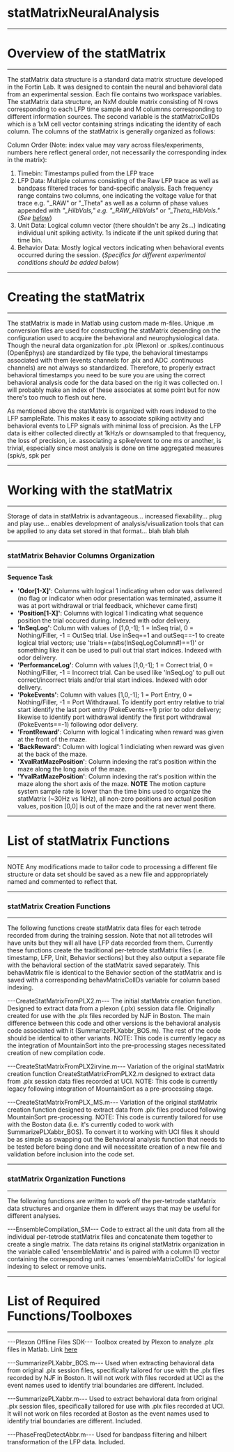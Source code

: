 # statMatrixNeuralAnalysis
**************************************************************
# Overview of the statMatrix
**************************************************************
The statMatrix data structure is a standard data matrix structure developed in the Fortin Lab. It was designed to contain the neural and behavioral data from an experimental session. Each file contains two workspace variables. The statMatrix data structure, an NxM double matrix consisting of N rows corresponding to each LFP time sample and M columnns corresponding to different information sources. The second variable is the statMatrixColIDs which is a 1xM cell vector containing strings indicating the identity of each column. The columns of the statMatrix is generally organized as follows:

Column Order 
(Note: index value may vary across files/experiments, numbers here reflect general order, not necessarily the corresponding index in the matrix):
1) Timebin: Timestamps pulled from the LFP trace
2) LFP Data: Multiple columns consisting of the Raw LFP trace as well as bandpass filtered traces for band-specific analysis. Each frequency range contains two columns, one indicating the voltage value for that trace e.g. "_RAW" or "_Theta" as well as a column of phase values appended with *"_HilbVals," e.g. "_RAW_HilbVals"* or *"_Theta_HilbVals."* (*See [below](https://github.com/FortinLab/statMatrixNeuralAnalysis/blob/master/README.md#statmatrix-behavior-columns-organization)*)
3) Unit Data: Logical column vector (there shouldn't be any 2s...) indicating individual unit spiking activity. 1s indicate if the unit spiked during that time bin. 
4) Behavior Data: Mostly logical vectors indicating when behavioral events occurred during the session. (*Specifics for different experimental conditions should be added below*)

***********************************************************
# Creating the statMatrix
***********************************************************
The statMatrix is made in Matlab using custom made m-files. Unique .m conversion files are used for constructing the statMatrix depending on the configuration used to acquire the behavioral and neurophysiological data. Though the neural data organization for .plx (Plexon) or .spikes/.continuous (OpenEphys) are standardized by file type, the behavioral timestamps associated with them (events channels for .plx and ADC .continuous channels) are not always so standardized. Therefore, to properly extract behavioral timestamps you need to be sure you are using the correct behavioral analysis code for the data based on the rig it was collected on. I will probably make an index of these associates at some point but for now there's too much to flesh out here.

As mentioned above the statMatrix is organized with rows indexed to the LFP sampleRate. This makes it easy to associate spiking activity and behavioral events to LFP signals with minimal loss of precision. As the LFP data is either collected directly at 1kHz/s or downsampled to that frequency, the loss of precision, i.e. associating a spike/event to one ms or another, is trivial, especially since most analysis is done on time aggregated measures (spk/s, spk per 

***************************************************************
# Working with the statMatrix
***************************************************************
Storage of data in statMatrix is advantageous... increased flexability... plug and play use... enables development of analysis/visualization tools that can be applied to any data set stored in that format... blah blah blah
____________________________________________
### statMatrix Behavior Columns Organization
____________________________________________
**Sequence Task**
* **'Odor\[1-X]'**: Columns with logical 1 indicating when odor was delivered (no flag or indicator when odor presentation was terminated, assume it was at port withdrawal or trial feedback, whichever came first)
* **'Position\[1-X]'**: Columns with logical 1 indicating what sequence position the trial occured during. Indexed with odor delivery.
* **'InSeqLog'**: Column with values of \[1,0,-1]; 1 = InSeq trial, 0 = Nothing/Filler, -1 = OutSeq trial. Use inSeq==1 and outSeq==-1 to create logical trial vectors; use 'trials==(abs(InSeqLogColumn#)==1)' or something like it can be used to pull out trial start indices. Indexed with odor delivery.
* **'PerformanceLog'**: Column with values \[1,0,-1]; 1 = Correct trial, 0 = Nothing/Filler, -1 = Incorrect trial. Can be used like 'InSeqLog' to pull out correct/incorrect trials and/or trial start indices. Indexed with odor delivery.
* **'PokeEvents'**: Column with values \[1,0,-1]; 1 = Port Entry, 0 = Nothing/Filler, -1 = Port Withdrawal. To identify port entry relative to trial start identify the last port entry (PokeEvents==1) prior to odor delivery; likewise to identify port withdrawal identify the first port withdrawal (PokeEvents==-1) following odor delivery.
* **'FrontReward'**: Column with logical 1 indicating when reward was given at the front of the maze.
* **'BackReward'**: Column with logical 1 indiciating when reward was given at the back of the maze.
* **'XvalRatMazePosition'**: Column indexing the rat's position within the maze along the long axis of the maze.
* **'YvalRatMazePosition'**: Column indexing the rat's position within the maze along the short axis of the maze. **NOTE** The motion capture system sample rate is lower than the time bins used to organize the statMatrix (~30Hz vs 1kHz), all non-zero positions are actual position values, position \[0,0] is out of the maze and the rat never went there.

****************************************************************
# List of statMatrix Functions
****************************************************************
NOTE Any modifications made to tailor code to processing a different file structure or data set should be saved as a new file and apppropriately named and commented to reflect that.

____________________________________________
### statMatrix Creation Functions
____________________________________________
The following functions create statMatrix data files for each tetrode recorded from during the training session. Note that not all tetrodes will have units but they will all have LFP data recorded from them. Currently these functions create the traditional per-tetrode statMatrix files (i.e. timestamp, LFP, Unit, Behavior sections) but they also output a separate file with the behavioral section of the statMatrix saved separately. This behavMatrix file is identical to the Behavior section of the statMatrix and is saved with a corresponding behavMatrixColIDs variable for column based indexing.

---CreateStatMatrixFromPLX2.m---
The initial statMatrix creation function. Designed to extract data from a plexon (.plx) session data file. Originally created for use with the .plx files recorded by NJF in Boston. The main difference between this code and other versions is the behavioral analysis code associated with it (SummarizePLXabbr_BOS.m). The rest of the code should be identical to other variants. NOTE: This code is currently legacy as the integration of MountainSort into the pre-processing stages necessitated creation of new compilation code.

---CreateStatMatrixFromPLX2irvine.m---
Variation of the original statMatrix creation function CreateStatMatrixFromPLX2.m designed to extract data from .plx session data files recorded at UCI. NOTE: This code is currently legacy following integration of MountainSort as a pre-processing stage.

---CreateStatMatrixFromPLX_MS.m---
Variation of the original statMatrix creation function designed to extract data from .plx files produced following MountainSort pre-processing. NOTE: This code is currently tailored for use with the Boston data (i.e. it's currently coded to work with SummarizePLXabbr_BOS). To convert it to working with UCI files it should be as simple as swapping out the Behavioral analysis function that needs to be tested before being done and will necessitate creation of a new file and validation before inclusion into the code set.

____________________________________________
### statMatrix Organization Functions
____________________________________________
The following functions are written to work off the per-tetrode statMatrix data structures and organize them in different ways that may be useful for different analyses. 

---EnsembleCompilation_SM---
Code to extract all the unit data from all the individual per-tetrode statMatrix files and concatenate them together to create a single matrix. The data retains its original statMatrix organization in the variable called 'ensembleMatrix' and is paired with a column ID vector containing the corresponding unit names 'ensembleMatrixColIDs' for logical indexing to select or remove units.

************************************************************************
# List of Required Functions/Toolboxes
************************************************************************
---Plexon Offline Files SDK---
Toolbox created by Plexon to analyze .plx files in Matlab. Link [here](https://plexon.com/wp-content/uploads/2017/08/OmniPlex-and-MAP-Offline-SDK-Bundle_0.zip)

---SummarizePLXabbr_BOS.m---
Used when extracting behavioral data from original .plx session files, specifically tailored for use with the .plx files recorded by NJF in Boston. It will not work with files recorded at UCI as the event names used to identify trial boundaries are different. Included.

---SummarizePLXabbr.m---
Used to extract behavioral data from original .plx session files, specifically tailored for use with .plx files recorded at UCI. It will not work on files recorded at Boston as the event names used to identify trial boundaries are different. Included.

---PhaseFreqDetectAbbr.m---
Used for bandpass filtering and hilbert transformation of the LFP data. Included.
